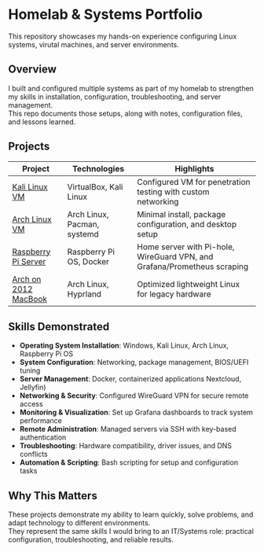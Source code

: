 # Homelab & Systems Portfolio
This repository showcases my hands-on experience configuring Linux systems, virutal machines, and server environments.

## Overview
I built and configured multiple systems as part of my homelab to strengthen my skills in installation, configuration, troubleshooting, and server management.  
This repo documents those setups, along with notes, configuration files, and lessons learned.

## Projects

|                    Project                     |        Technologies         |                                    Highlights                                       |
|------------------------------------------------|-----------------------------|-------------------------------------------------------------------------------------|
| [Kali Linux VM](./kali-vm-setup)               | VirtualBox, Kali Linux      | Configured VM for penetration testing with custom networking                        |
| [Arch Linux VM](./arch-vm-setup)               | Arch Linux, Pacman, systemd | Minimal install, package configuration, and desktop setup                           |
| [Raspberry Pi Server](./raspberry-pi-server)   | Raspberry Pi OS, Docker     | Home server with Pi-hole, WireGuard VPN, and Grafana/Prometheus scraping            |
| [Arch on 2012 MacBook](./macbook-arch-install) | Arch Linux, Hyprland        | Optimized lightweight Linux for legacy hardware                                     |

## Skills Demonstrated
- **Operating System Installation**: Windows, Kali Linux, Arch Linux, Raspberry Pi OS
- **System Configuration**: Networking, package management, BIOS/UEFI tuning
- **Server Management**: Docker, containerized applications  Nextcloud, Jellyfin)
- **Networking & Security**: Configured WireGuard VPN for secure remote access
- **Monitoring & Visualization**: Set up Grafana dashboards to track system performance
- **Remote Administration**: Managed servers via SSH with key-based authentication
- **Troubleshooting**: Hardware compatibility, driver issues, and DNS conflicts
- **Automation & Scripting**: Bash scripting for setup and configuration tasks

## Why This Matters
These projects demonstrate my ability to learn quickly, solve problems, and adapt technology to different environments.  
They represent the same skills I would bring to an IT/Systems role: practical configuration, troubleshooting, and reliable results.
